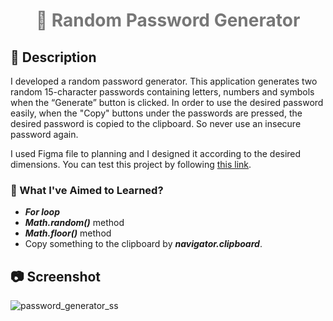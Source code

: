 <h1 align="center" style="color:#777;"> 🔑 Random Password Generator </h1>


## :memo: Description

I developed a random password generator. This application generates two random 15-character passwords containing letters, numbers and symbols when the “Generate” button is clicked. In order to use the desired password easily, when the "Copy" buttons under the passwords are pressed, the desired password is copied to the clipboard. So never use an insecure password again.


I used Figma file to planning and I designed it according to the desired dimensions. You can test this project by following [this link](https://ebrar-password-generator.netlify.app/).
  
### :dart: What I've Aimed to Learned?

- **_For loop_**
- **_Math.random()_** method
- **_Math.floor()_** method
- Copy something to the clipboard by **_navigator.clipboard_**.



## :camera: Screenshot

![password_generator_ss](https://user-images.githubusercontent.com/102172877/207607356-8a841f7f-064c-4565-a3f5-60873be02574.png)
